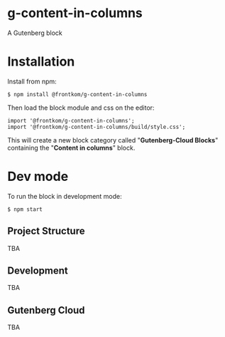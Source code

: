 # g-content-in-columns
A Gutenberg block

# Installation

Install from npm:

```
$ npm install @frontkom/g-content-in-columns
```

Then load the block module and css on the editor:

```
import '@frontkom/g-content-in-columns';
import '@frontkom/g-content-in-columns/build/style.css';
```

This will create a new block category called "**Gutenberg-Cloud Blocks**" containing the "**Content in columns**" block.

# Dev mode

To run the block in development mode:

```
$ npm start
```

## Project Structure
TBA


## Development
TBA


## Gutenberg Cloud
TBA
